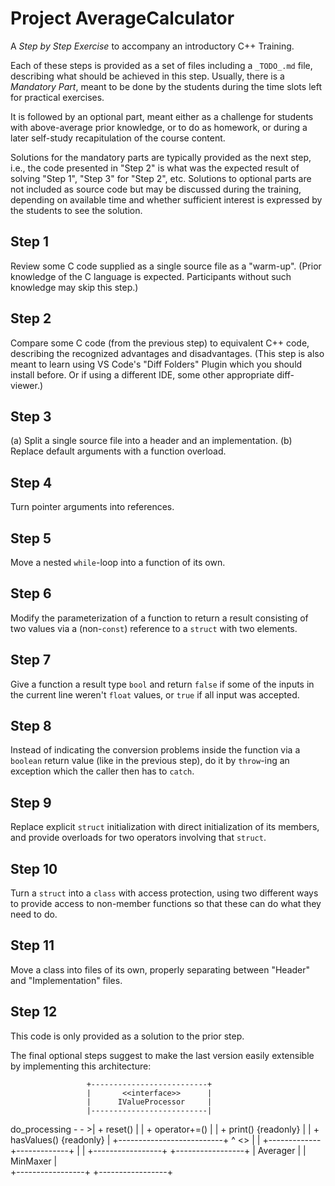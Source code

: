 # Project AverageCalculator

A *Step by Step Exercise* to accompany an introductory C++ Training.

Each of these steps is provided as a set of files including a
`_TODO_.md` file, describing what should be achieved in this
step. Usually, there is a *Mandatory Part*, meant to be done
by the students during the time slots left for practical
exercises.

It is followed by an optional part, meant either as a challenge
for students with above-average prior knowledge, or to do as
homework, or during a later self-study recapitulation of the
course content.

Solutions for the mandatory parts are typically provided as the next
step, i.e., the code presented in "Step 2" is what was the expected 
result of solving "Step 1", "Step 3" for "Step 2", etc. Solutions
to optional parts are not included as source code but may be discussed during the training, depending on available time and
whether sufficient interest is expressed by the students to see
the solution. 

## Step 1

Review some C code supplied as a single source file as a "warm-up".
(Prior knowledge of the C language is expected. Participants
without such knowledge may skip this step.)

## Step 2

Compare some C code (from the previous step) to equivalent C++
code, describing the recognized advantages and disadvantages.
(This step is also meant to learn using VS Code's "Diff Folders"
Plugin which you should install before. Or if using a different IDE,
some other appropriate diff-viewer.)

## Step 3

(a) Split a single source file into a header and an implementation.
(b) Replace default arguments with a function overload.

## Step 4

Turn pointer arguments into references.

## Step 5

Move a nested `while`-loop into a function of its own.

## Step 6

Modify the parameterization of a function to return a result
consisting of two values via a (non-`const`) reference to a
`struct` with two elements.

## Step 7

Give a function a result type `bool` and return `false` if some
of the inputs in the current line weren't `float` values, or
`true` if all input was accepted.

## Step 8

Instead of indicating the conversion problems inside the function via
a `boolean` return value (like in the previous step), do it by
`throw`-ing an exception which the caller then has to `catch`.

## Step 9

Replace explicit `struct` initialization with direct initialization
of its members, and provide overloads for two operators involving
that `struct`.

## Step 10

Turn a `struct` into a `class` with access protection, using two
different ways to provide access to non-member functions so that
these can do what they need to do.

## Step 11

Move a class into files of its own, properly separating between 
"Header" and "Implementation" files.

## Step 12

This code is only provided as a solution to the prior step.

The final optional steps suggest to make the last version
easily extensible by implementing this architecture:

                     +--------------------------+
                     |       <<interface>>      |
                     |      IValueProcessor     |
                     |--------------------------|
  do_processing - - >| + reset()                |
                     | + operator+=()           |
                     | + print() {readonly}     |
                     | + hasValues() {readonly} |
                     +--------------------------+
                                   ^
                    <<implements>> |
                                   |
                     +-------------+-------------+
                     |                           |
            +-----------------+         +-----------------+
            |    Averager     |         |     MinMaxer    |                           
            +-----------------+         +-----------------+
